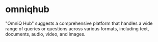 # omniqhub
"OmniQ Hub" suggests a comprehensive platform that handles a wide range of queries or questions across various formats, including text, documents, audio, video, and images.
